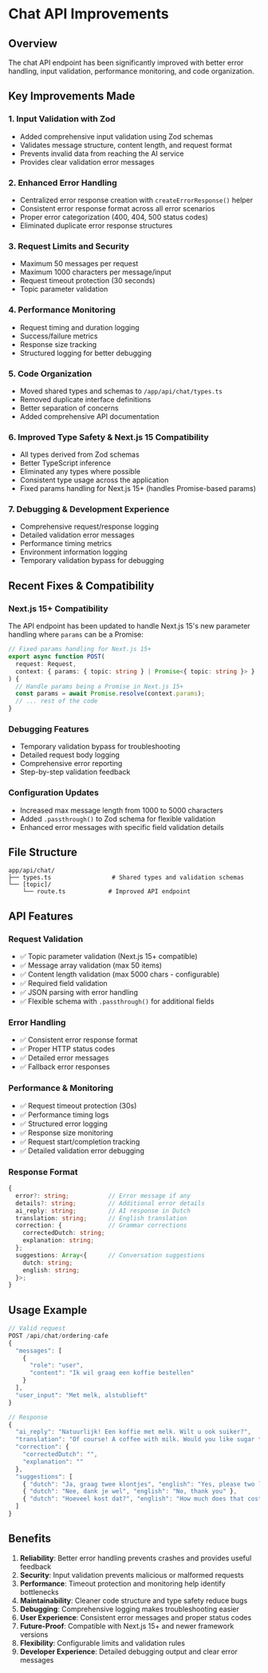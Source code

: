 # Chat API Improvements

## Overview
The chat API endpoint has been significantly improved with better error handling, input validation, performance monitoring, and code organization.

## Key Improvements Made

### 1. **Input Validation with Zod**
- Added comprehensive input validation using Zod schemas
- Validates message structure, content length, and request format
- Prevents invalid data from reaching the AI service
- Provides clear validation error messages

### 2. **Enhanced Error Handling**
- Centralized error response creation with `createErrorResponse()` helper
- Consistent error response format across all error scenarios  
- Proper error categorization (400, 404, 500 status codes)
- Eliminated duplicate error response structures

### 3. **Request Limits and Security**
- Maximum 50 messages per request
- Maximum 1000 characters per message/input
- Request timeout protection (30 seconds)
- Topic parameter validation

### 4. **Performance Monitoring**
- Request timing and duration logging
- Success/failure metrics
- Response size tracking
- Structured logging for better debugging

### 5. **Code Organization**
- Moved shared types and schemas to `/app/api/chat/types.ts`
- Removed duplicate interface definitions
- Better separation of concerns
- Added comprehensive API documentation

### 6. **Improved Type Safety & Next.js 15 Compatibility**
- All types derived from Zod schemas
- Better TypeScript inference
- Eliminated any types where possible
- Consistent type usage across the application
- Fixed params handling for Next.js 15+ (handles Promise-based params)

### 7. **Debugging & Development Experience**
- Comprehensive request/response logging
- Detailed validation error messages
- Performance timing metrics
- Environment information logging
- Temporary validation bypass for debugging

## Recent Fixes & Compatibility

### Next.js 15+ Compatibility
The API endpoint has been updated to handle Next.js 15's new parameter handling where `params` can be a Promise:

```typescript
// Fixed params handling for Next.js 15+
export async function POST(
  request: Request,
  context: { params: { topic: string } | Promise<{ topic: string }> }
) {
  // Handle params being a Promise in Next.js 15+
  const params = await Promise.resolve(context.params);
  // ... rest of the code
}
```

### Debugging Features
- Temporary validation bypass for troubleshooting
- Detailed request body logging
- Comprehensive error reporting
- Step-by-step validation feedback

### Configuration Updates
- Increased max message length from 1000 to 5000 characters
- Added `.passthrough()` to Zod schema for flexible validation
- Enhanced error messages with specific field validation details

## File Structure

```
app/api/chat/
├── types.ts                 # Shared types and validation schemas
└── [topic]/
    └── route.ts            # Improved API endpoint
```

## API Features

### Request Validation
- ✅ Topic parameter validation (Next.js 15+ compatible)
- ✅ Message array validation (max 50 items)
- ✅ Content length validation (max 5000 chars - configurable)
- ✅ Required field validation
- ✅ JSON parsing with error handling
- ✅ Flexible schema with `.passthrough()` for additional fields

### Error Handling
- ✅ Consistent error response format
- ✅ Proper HTTP status codes
- ✅ Detailed error messages
- ✅ Fallback error responses

### Performance & Monitoring
- ✅ Request timeout protection (30s)
- ✅ Performance timing logs
- ✅ Structured error logging
- ✅ Response size monitoring
- ✅ Request start/completion tracking
- ✅ Detailed validation error debugging

### Response Format
```typescript
{
  error?: string;           // Error message if any
  details?: string;         // Additional error details
  ai_reply: string;         // AI response in Dutch
  translation: string;      // English translation
  correction: {             // Grammar corrections
    correctedDutch: string;
    explanation: string;
  };
  suggestions: Array<{      // Conversation suggestions
    dutch: string;
    english: string;
  }>;
}
```

## Usage Example

```typescript
// Valid request
POST /api/chat/ordering-cafe
{
  "messages": [
    {
      "role": "user",
      "content": "Ik wil graag een koffie bestellen"
    }
  ],
  "user_input": "Met melk, alstublieft"
}

// Response
{
  "ai_reply": "Natuurlijk! Een koffie met melk. Wilt u ook suiker?",
  "translation": "Of course! A coffee with milk. Would you like sugar too?",
  "correction": {
    "correctedDutch": "",
    "explanation": ""
  },
  "suggestions": [
    { "dutch": "Ja, graag twee klontjes", "english": "Yes, please two lumps" },
    { "dutch": "Nee, dank je wel", "english": "No, thank you" },
    { "dutch": "Hoeveel kost dat?", "english": "How much does that cost?" }
  ]
}
```

## Benefits

1. **Reliability**: Better error handling prevents crashes and provides useful feedback
2. **Security**: Input validation prevents malicious or malformed requests
3. **Performance**: Timeout protection and monitoring help identify bottlenecks
4. **Maintainability**: Cleaner code structure and type safety reduce bugs
5. **Debugging**: Comprehensive logging makes troubleshooting easier
6. **User Experience**: Consistent error messages and proper status codes
7. **Future-Proof**: Compatible with Next.js 15+ and newer framework versions
8. **Flexibility**: Configurable limits and validation rules
9. **Developer Experience**: Detailed debugging output and clear error messages
